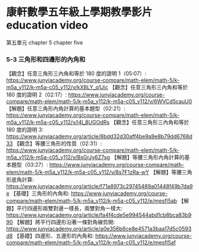 # 康軒數學五年級上學期教學影片 education video
第五單元 chapter 5 chapter five
### 5-3 三角形和四邊形的內角和

【觀念】任意三角形三內角和等於 180 度的證明 1（05:07）:
https://www.junyiacademy.org/course-compare/math-elem/math-5/k-m5a_y112/k-m5a-c05_y112/v/kXBLY_q1Jic
【觀念】任意三角形三內角和等於 180 度的證明 2（02:17）:
https://www.junyiacademy.org/course-compare/math-elem/math-5/k-m5a_y112/k-m5a-c05_y112/v/6WVCd5cauU0
【解題】任意三角形內角計算的基本題型（02:21）:
https://www.junyiacademy.org/course-compare/math-elem/math-5/k-m5a_y112/k-m5a-c05_y112/v/l4l_8UGOdRs
【觀念】任意三角形三內角和等於 180 度的證明 3:
https://www.junyiacademy.org/article/8bdd32d30aff4be9a9e8b79dd6768d33
【觀念】等腰三角形的性質（02:31）:
https://www.junyiacademy.org/course-compare/math-elem/math-5/k-m5a_y112/k-m5a-c05_y112/v/BsGrJy6Z7sg
【解題】等腰三角形內角計算的基本題型（03:27）:
https://www.junyiacademy.org/course-compare/math-elem/math-5/k-m5a_y112/k-m5a-c05_y112/v/8s7F1zRa-wY
【解題】等腰三角形底角計算:
https://www.junyiacademy.org/article/f71a8973c29745489a01448f49b7da9e
【基礎】三角形的內角和:
https://www.junyiacademy.org/course-compare/math-elem/math-5/k-m5a_y112/k-m5a-c05_y112/e/mesfl5ab
【解題】平行四邊形兩雙對邊一樣長，兩雙對角一樣大:
https://www.junyiacademy.org/article/fa4f4cde5e994544abd1cb8bca83b990
【解題】將平行四邊形沿著一條對角線剪開:
https://www.junyiacademy.org/article/a0e356b6ce8e4571a3baa17d5c0593d8
【基礎】四邊形、五邊形的內角和:
https://www.junyiacademy.org/course-compare/math-elem/math-5/k-m5a_y112/k-m5a-c05_y112/e/mesfl5af